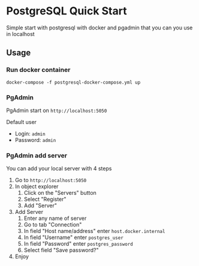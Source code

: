 # PostgreSQL Quick Start

Simple start with postgresql with docker and pgadmin that you can you use in localhost

## Usage

### Run docker container

```
docker-compose -f postgresql-docker-compose.yml up
```

### PgAdmin

PgAdmin start on `http://localhost:5050`

Default user

* Login: `admin`
* Password: `admin`

### PgAdmin add server

You can add your local server with 4 steps

1. Go to `http://localhost:5050`
2. In object explorer
    1. Click on the "Servers" button
    2. Select "Register"
    3. Add "Server"
3. Add Server
    1. Enter any name of server 
    2. Go to tab "Connection"
    3. In field "Host name/address" enter `host.docker.internal`
    4. In field "Username" enter `postgres_user`
    5. In field "Password" enter `postgres_password`
    6. Select field "Save password?"
4. Enjoy
